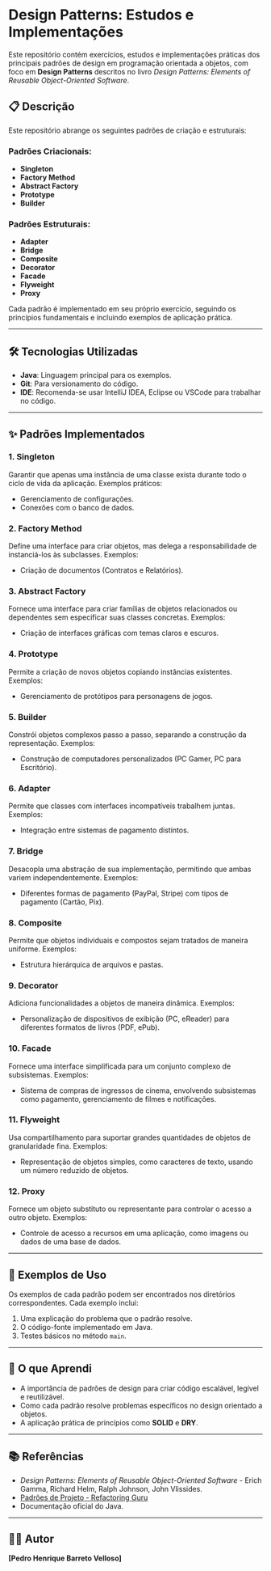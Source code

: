 
# Design Patterns: Estudos e Implementações

Este repositório contém exercícios, estudos e implementações práticas dos principais padrões de design em programação orientada a objetos, com foco em **Design Patterns** descritos no livro *Design Patterns: Elements of Reusable Object-Oriented Software*.

## 📋 Descrição

Este repositório abrange os seguintes padrões de criação e estruturais:

### Padrões Criacionais:
- **Singleton**
- **Factory Method**
- **Abstract Factory**
- **Prototype**
- **Builder**

### Padrões Estruturais:
- **Adapter**
- **Bridge**
- **Composite**
- **Decorator**
- **Facade**
- **Flyweight**
- **Proxy**

Cada padrão é implementado em seu próprio exercício, seguindo os princípios fundamentais e incluindo exemplos de aplicação prática.

---

## 🛠️ Tecnologias Utilizadas

- **Java**: Linguagem principal para os exemplos.
- **Git**: Para versionamento do código.
- **IDE**: Recomenda-se usar IntelliJ IDEA, Eclipse ou VSCode para trabalhar no código.

---

## ✨ Padrões Implementados

### 1. **Singleton**
Garantir que apenas uma instância de uma classe exista durante todo o ciclo de vida da aplicação. Exemplos práticos:
- Gerenciamento de configurações.
- Conexões com o banco de dados.

### 2. **Factory Method**
Define uma interface para criar objetos, mas delega a responsabilidade de instanciá-los às subclasses. Exemplos:
- Criação de documentos (Contratos e Relatórios).

### 3. **Abstract Factory**
Fornece uma interface para criar famílias de objetos relacionados ou dependentes sem especificar suas classes concretas. Exemplos:
- Criação de interfaces gráficas com temas claros e escuros.

### 4. **Prototype**
Permite a criação de novos objetos copiando instâncias existentes. Exemplos:
- Gerenciamento de protótipos para personagens de jogos.

### 5. **Builder**
Constrói objetos complexos passo a passo, separando a construção da representação. Exemplos:
- Construção de computadores personalizados (PC Gamer, PC para Escritório).

### 6. **Adapter**
Permite que classes com interfaces incompatíveis trabalhem juntas. Exemplos:
- Integração entre sistemas de pagamento distintos.

### 7. **Bridge**
Desacopla uma abstração de sua implementação, permitindo que ambas variem independentemente. Exemplos:
- Diferentes formas de pagamento (PayPal, Stripe) com tipos de pagamento (Cartão, Pix).

### 8. **Composite**
Permite que objetos individuais e compostos sejam tratados de maneira uniforme. Exemplos:
- Estrutura hierárquica de arquivos e pastas.

### 9. **Decorator**
Adiciona funcionalidades a objetos de maneira dinâmica. Exemplos:
- Personalização de dispositivos de exibição (PC, eReader) para diferentes formatos de livros (PDF, ePub).

### 10. **Facade**
Fornece uma interface simplificada para um conjunto complexo de subsistemas. Exemplos:
- Sistema de compras de ingressos de cinema, envolvendo subsistemas como pagamento, gerenciamento de filmes e notificações.

### 11. **Flyweight**
Usa compartilhamento para suportar grandes quantidades de objetos de granularidade fina. Exemplos:
- Representação de objetos simples, como caracteres de texto, usando um número reduzido de objetos.

### 12. **Proxy**
Fornece um objeto substituto ou representante para controlar o acesso a outro objeto. Exemplos:
- Controle de acesso a recursos em uma aplicação, como imagens ou dados de uma base de dados.

---

## 📝 Exemplos de Uso

Os exemplos de cada padrão podem ser encontrados nos diretórios correspondentes. Cada exemplo inclui:
1. Uma explicação do problema que o padrão resolve.
2. O código-fonte implementado em Java.
3. Testes básicos no método `main`.

---

## 🤔 O que Aprendi

- A importância de padrões de design para criar código escalável, legível e reutilizável.
- Como cada padrão resolve problemas específicos no design orientado a objetos.
- A aplicação prática de princípios como **SOLID** e **DRY**.

---

## 📚 Referências

- *Design Patterns: Elements of Reusable Object-Oriented Software* - Erich Gamma, Richard Helm, Ralph Johnson, John Vlissides.
- [Padrões de Projeto - Refactoring Guru](https://refactoring.guru/design-patterns)
- Documentação oficial do Java.

---

## 🧑‍💻 Autor

**[Pedro Henrique Barreto Velloso]**
